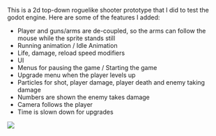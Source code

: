 This is a 2d top-down roguelike shooter prototype that I did to test the godot engine.
Here are some of the features I added:
  - Player and guns/arms are de-coupled, so the arms can follow the mouse while the sprite stands still
  - Running animation / Idle Animation
  - Life, damage, reload speed modifiers
  - UI
  - Menus for pausing the game / Starting the game
  - Upgrade menu when the player levels up
  - Particles for shot, player damage, player death and enemy taking damage
  - Numbers are shown the enemy takes damage
  - Camera follows the player
  - Time is slown down for upgrades

![](https://github.com/jonckjunior/godot-project/blob/main/ExampleProjectLower.gif)
